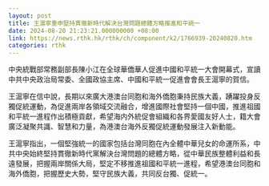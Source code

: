 ```yaml
---
layout: post
title: 王滬寧重申堅持貫徹新時代解決台灣問題總體方略推進和平統一
date: 2024-08-20 21:23:21.000000000 +08:00
link: https://news.rthk.hk/rthk/ch/component/k2/1766939-20240820.htm
categories: rthk
---
```


中央統戰部常務副部長陳小江在全球華僑華人促進中國和平統一大會開幕式，宣讀中共中央政治局常委、全國政協主席、中國和平統一促進會會長王滬寧的賀信。

王滬寧在信中說，長期以來廣大港澳台同胞和海外僑胞秉持民族大義，踴躍投身反獨促統運動，為促進兩岸各領域交流融合，增進國際社會堅持一個中國，推進祖國和平統一進程作出積極貢獻，希望海内外統促會組織和各界愛國友好人士，籍大會廣泛凝聚共識、智慧和力量，為港澳台海外反獨促統運動發展注入新動能。

王滬寧指出，一個堅強統一的國家包括台灣同胞在內全體中華兒女的命運所系，中共中央始終堅持貫徹新時代黨解決台灣問題的總體方略，從中華民族整體利益和長遠發展，把握兩岸關係大局，堅定不移推進祖國和平統一進程，希望港澳台同胞和海外僑胞，把握歷史大勢，堅守民族大義，共同反台獨、促統一。
